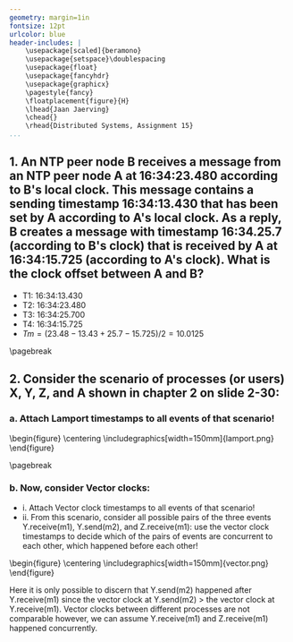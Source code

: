 ```yaml
---
geometry: margin=1in
fontsize: 12pt
urlcolor: blue
header-includes: |
    \usepackage[scaled]{beramono}
    \usepackage{setspace}\doublespacing
    \usepackage{float}
    \usepackage{fancyhdr}
    \usepackage{graphicx}
    \pagestyle{fancy}
    \floatplacement{figure}{H}
    \lhead{Jaan Jaerving}
    \chead{}
    \rhead{Distributed Systems, Assignment 15}
...
```


## 1. An NTP peer node B receives a message from an NTP peer node A at 16:34:23.480 according to B's local clock. This message contains a sending timestamp 16:34:13.430 that has been set by A according to A's local clock. As a reply, B creates a message with timestamp 16:34.25.7 (according to B's clock) that is received by A at 16:34:15.725 (according to A's clock). What is the clock offset between A and B?

* T1: 16:34:13.430
* T2: 16:34:23.480
* T3: 16:34:25.700
* T4: 16:34:15.725
* $Tm = (23.48 - 13.43 + 25.7 - 15.725) / 2 = 10.0125$

\pagebreak

## 2. Consider the scenario of processes (or users) X, Y, Z, and A shown in chapter 2 on slide 2-30:

### a. Attach Lamport timestamps to all events of that scenario!

\begin{figure}
\centering
\includegraphics[width=150mm]{lamport.png}
\end{figure}

\pagebreak

### b. Now, consider Vector clocks:

* i. Attach Vector clock timestamps to all events of that scenario! 
* ii. From this scenario, consider all possible pairs of the three events Y.receive(m1), Y.send(m2), and Z.receive(m1): use the vector clock timestamps to decide which of the pairs of events are concurrent to each other, which happened before each other!   

\begin{figure}
\centering
\includegraphics[width=150mm]{vector.png}
\end{figure}

Here it is only possible to discern that Y.send(m2) happened after Y.receive(m1) since the vector clock at Y.send(m2) > the vector clock at Y.receive(m1). Vector clocks between different processes are not comparable however, we can assume Y.receive(m1) and Z.receive(m1) happened concurrently.

